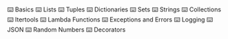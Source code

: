 ⌨️ Basics
⌨️ Lists
⌨️ Tuples
⌨️ Dictionaries
⌨️ Sets
⌨️ Strings
⌨️ Collections
⌨️ Itertools
⌨️ Lambda Functions
⌨️ Exceptions and Errors
⌨️ Logging
⌨️ JSON
⌨️ Random Numbers
⌨️ Decorators

